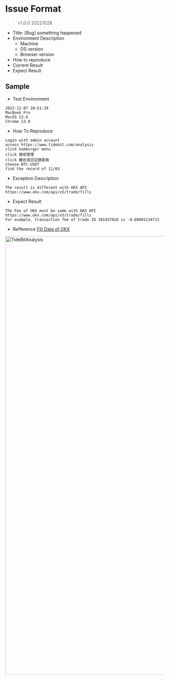 # Issue Format
> v1.0.0 20221028
- Title: [Bug] something happened
- Environment Description
  - Machine
  - OS version
  - Browser version
- How to reproduce
- Current Result
- Expect Result

## Sample
- Test Environment
```
2022-11-07 10:51:19
MacBook Pro
MacOS 13.0
Chrome 13.0
```

- How To Reproduce
```
Login with admin account
access https://www.tidebit.com/analysis
click hamburger menu
click 營收管理
click 撮合成交記錄查詢
choose BTC-USDT
find the record of 11/03 
```

- Exception Description
```
The result is different with OKX API https://www.okx.com/api/v5/trade/fills
```

- Expect Result
```
The Fee of OKX must be same with OKX API https://www.okx.com/api/v5/trade/fills
For example, transaction fee of trade ID 381937828 is -0.00001134713
```

- Refference
[Fill Data of OKX](https://github.com/CAFECA-IO/TideBitEx/files/9947900/1103OKX.txt)
<img width="1381" alt="TideBitAnalysis" src="https://user-images.githubusercontent.com/270062/200221464-72c66474-42aa-471e-a33e-b6393dd90686.png">
